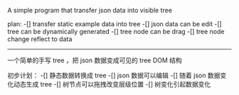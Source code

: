 A simple program that transfer json data into visible tree

plan:
-[] transfer static example data into tree
-[] json data can be edit
-[] tree can be dynamically generated
-[] tree node can be drag
-[] tree node change reflect to data

---

一个简单的手写 tree ，把 json 数据变成可见的 tree DOM 结构

初步计划：
-[] 静态数据转换成 tree
-[] json 数据可以编辑
-[] 随着 json 数据变化动态生成 tree 
-[] 树节点可以拖拽改变层级位置
-[] 树变化引起数据变化